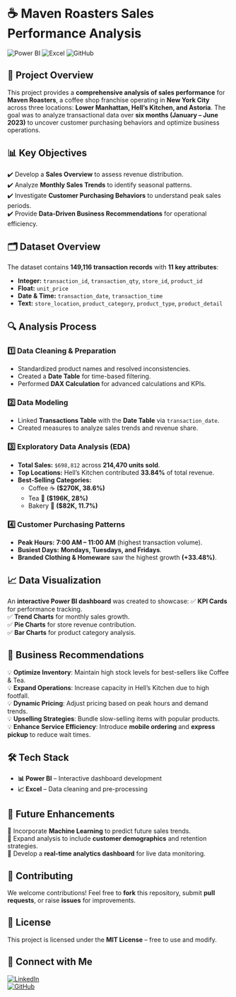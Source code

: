 # ☕ Maven Roasters Sales Performance Analysis

![Power BI](https://img.shields.io/badge/Power%20BI-Data%20Visualization-yellow?style=for-the-badge&logo=powerbi)
![Excel](https://img.shields.io/badge/Excel-Data%20Cleaning-green?style=for-the-badge&logo=microsoft-excel)
![GitHub](https://img.shields.io/github/stars?style=social)

## 📌 Project Overview
This project provides a **comprehensive analysis of sales performance** for **Maven Roasters**, a coffee shop franchise operating in **New York City** across three locations: **Lower Manhattan, Hell’s Kitchen, and Astoria**. The goal was to analyze transactional data over **six months (January – June 2023)** to uncover customer purchasing behaviors and optimize business operations.

## 📊 Key Objectives
✔️ Develop a **Sales Overview** to assess revenue distribution.  
✔️ Analyze **Monthly Sales Trends** to identify seasonal patterns.  
✔️ Investigate **Customer Purchasing Behaviors** to understand peak sales periods.  
✔️ Provide **Data-Driven Business Recommendations** for operational efficiency.  

## 🗂 Dataset Overview
The dataset contains **149,116 transaction records** with **11 key attributes**:
- **Integer:** `transaction_id`, `transaction_qty`, `store_id`, `product_id`
- **Float:** `unit_price`
- **Date & Time:** `transaction_date`, `transaction_time`
- **Text:** `store_location`, `product_category`, `product_type`, `product_detail`

## 🔍 Analysis Process
### 1️⃣ **Data Cleaning & Preparation**
- Standardized product names and resolved inconsistencies.
- Created a **Date Table** for time-based filtering.
- Performed **DAX Calculation** for advanced calculations and KPIs.

### 2️⃣ **Data Modeling**
- Linked **Transactions Table** with the **Date Table** via `transaction_date`.
- Created measures to analyze sales trends and revenue share.

### 3️⃣ **Exploratory Data Analysis (EDA)**
- **Total Sales:** `$698,812` across **214,470 units sold**.
- **Top Locations:** Hell’s Kitchen contributed **33.84%** of total revenue.
- **Best-Selling Categories:** 
  - Coffee ☕ **($270K, 38.6%)**
  - Tea 🍵 **($196K, 28%)**
  - Bakery 🥐 **($82K, 11.7%)**

### 4️⃣ **Customer Purchasing Patterns**
- **Peak Hours:** **7:00 AM – 11:00 AM** (highest transaction volume).
- **Busiest Days:** **Mondays, Tuesdays, and Fridays**.
- **Branded Clothing & Homeware** saw the highest growth **(+33.48%)**.

## 📈 Data Visualization
An **interactive Power BI dashboard** was created to showcase:
✅ **KPI Cards** for performance tracking.  
✅ **Trend Charts** for monthly sales growth.  
✅ **Pie Charts** for store revenue contribution.  
✅ **Bar Charts** for product category analysis.  

## 📢 Business Recommendations
💡 **Optimize Inventory**: Maintain high stock levels for best-sellers like Coffee & Tea.  
💡 **Expand Operations**: Increase capacity in Hell’s Kitchen due to high footfall.  
💡 **Dynamic Pricing**: Adjust pricing based on peak hours and demand trends.  
💡 **Upselling Strategies**: Bundle slow-selling items with popular products.  
💡 **Enhance Service Efficiency**: Introduce **mobile ordering** and **express pickup** to reduce wait times.

## 🛠 Tech Stack
- **📊 Power BI** – Interactive dashboard development
- **📈 Excel** – Data cleaning and pre-processing

## 📌 Future Enhancements
🔹 Incorporate **Machine Learning** to predict future sales trends.  
🔹 Expand analysis to include **customer demographics** and retention strategies.  
🔹 Develop a **real-time analytics dashboard** for live data monitoring.  

## 🤝 Contributing
We welcome contributions! Feel free to **fork** this repository, submit **pull requests**, or raise **issues** for improvements.

## 📜 License
This project is licensed under the **MIT License** – free to use and modify.

## 🌟 Connect with Me
[![LinkedIn](https://img.shields.io/badge/LinkedIn-Connect-blue?style=for-the-badge&logo=linkedin)](https://www.linkedin.com/in/your-profile)  
[![GitHub](https://img.shields.io/badge/GitHub-Follow-black?style=for-the-badge&logo=github)](https://github.com/your-username)

